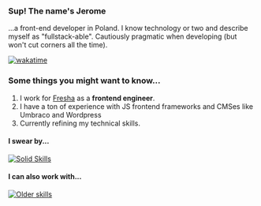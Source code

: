 ### Sup! The name's Jerome
...a front-end developer in Poland. I know technology or two and describe myself as "fullstack-able". Cautiously pragmatic when developing (but won't cut corners all the time).

[![wakatime](https://wakatime.com/badge/user/46501769-2303-4721-a5f6-fcb7499511d2.svg)](https://wakatime.com/@46501769-2303-4721-a5f6-fcb7499511d2)

###  Some things you might want to know...

1. I work for [Fresha](https://www.fresha.com/) as a **frontend engineer**.
2. I have a ton of experience with JS frontend frameworks and CMSes like Umbraco and Wordpress
3. Currently refining my technical skills.

#### I swear by...
[![Solid Skills](https://skillicons.dev/icons?i=ts,nodejs,php,react,docker,git)](https://skillicons.dev)

#### I can also work with...
[![Older skills](https://skillicons.dev/icons?i=angular,vue,wordpress,,azure,aws,,py,,mongodb,mysql,,nginx,aws,redis,sass)](https://skillicons.dev)
